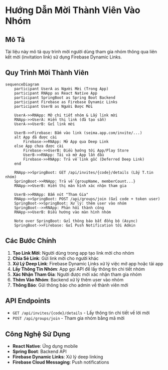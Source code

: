 # Hướng Dẫn Mời Thành Viên Vào Nhóm

## Mô Tả

Tài liệu này mô tả quy trình mời người dùng tham gia nhóm thông qua liên kết mời (invitation link) sử dụng Firebase Dynamic Links.

## Quy Trình Mời Thành Viên

```mermaid
sequenceDiagram
    participant UserA as Người Mời (Trong App)
    participant RNApp as React Native App
    participant SpringBoot as Spring Boot Backend
    participant Firebase as Firebase Dynamic Links
    participant UserB as Người Được Mời

    UserA->>RNApp: Mở chi tiết nhóm & Lấy link mời
    RNApp->>UserA: Hiển thị link (đã tạo sẵn)
    UserA->>UserB: Gửi link mời

    UserB->>Firebase: Bấm vào link (seima.app.com/invite/...)
    alt App đã được cài
        Firebase->>RNApp: Mở App qua Deep Link
    else App chưa được cài
        Firebase->>UserB: Điều hướng tới App/Play Store
        UserB->>RNApp: Tải và mở App lần đầu
        Firebase->>RNApp: Trả về link gốc (Deferred Deep Link)
    end

    RNApp->>SpringBoot: GET /api/invites/{code}/details (Lấy T.tin nhóm)
    SpringBoot->>RNApp: Trả về {groupName, memberCount...}
    RNApp->>UserB: Hiển thị màn hình xác nhận tham gia

    UserB->>RNApp: Bấm nút "Tham Gia"
    RNApp->>SpringBoot: POST /api/groups/join (Gửi code + token user)
    SpringBoot->>SpringBoot: Xử lý: thêm user vào nhóm
    SpringBoot-->>RNApp: Phản hồi thành công
    RNApp->>UserB: Điều hướng vào màn hình nhóm

    Note over SpringBoot: Gửi thông báo bất đồng bộ (Async)
    SpringBoot->>Firebase: Gửi Push Notification tới Admin
```

## Các Bước Chính

1. **Tạo Link Mời**: Người dùng trong app tạo link mời cho nhóm
2. **Chia Sẻ Link**: Gửi link mời cho người khác
3. **Xử Lý Deep Link**: Firebase Dynamic Links xử lý việc mở app hoặc tải app
4. **Lấy Thông Tin Nhóm**: App gọi API để lấy thông tin chi tiết nhóm
5. **Xác Nhận Tham Gia**: Người được mời xác nhận tham gia nhóm
6. **Thêm Vào Nhóm**: Backend xử lý thêm user vào nhóm
7. **Thông Báo**: Gửi thông báo cho admin về thành viên mới

## API Endpoints

- `GET /api/invites/{code}/details` - Lấy thông tin chi tiết về lời mời
- `POST /api/groups/join` - Tham gia nhóm bằng mã mời

## Công Nghệ Sử Dụng

- **React Native**: Ứng dụng mobile
- **Spring Boot**: Backend API
- **Firebase Dynamic Links**: Xử lý deep linking
- **Firebase Cloud Messaging**: Push notifications
